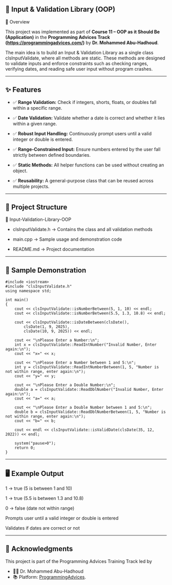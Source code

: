 ## 📌 Input & Validation Library (OOP)
🔹 Overview

This project was implemented as part of **Course 11 – OOP as it Should Be (Application)** in the **Programming Advices Track (https://programmingadvices.com/)** by **Dr. Mohammed Abu-Hadhoud**.

The main idea is to build an Input & Validation Library as a single class clsInputValidate, where all methods are static.
These methods are designed to validate inputs and enforce constraints such as checking ranges, verifying dates, and reading safe user input without program crashes.

---

## ✨ Features

* ✅ **Range Validation:** Check if integers, shorts, floats, or doubles fall within a specific range.

* ✅ **Date Validation:** Validate whether a date is correct and whether it lies within a given range.

* ✅ **Robust Input Handling:** Continuously prompt users until a valid integer or double is entered.

* ✅ **Range-Constrained Input:** Ensure numbers entered by the user fall strictly between defined boundaries.

* ✅ **Static Methods:** All helper functions can be used without creating an object.

* ✅ **Reusability:** A general-purpose class that can be reused across multiple projects.

---

## 📂 Project Structure

📁 Input-Validation-Library-OOP

- clsInputValidate.h → Contains the class and all validation methods

- main.cpp → Sample usage and demonstration code

- README.md → Project documentation

---

## 🧾 Sample Demonstration

```
#include <iostream>
#include "clsInputValidate.h"
using namespace std;

int main()
{
    cout << clsInputValidate::isNumberBetween(5, 1, 10) << endl;
    cout << clsInputValidate::isNumberBetween(5.5, 1.3, 10.8) << endl;

    cout << clsInputValidate::isDateBetween(clsDate(),
        clsDate(1, 9, 2025),
        clsDate(10, 9, 2025)) << endl;

    cout << "\nPlease Enter a Number:\n";
    int x = clsInputValidate::ReadIntNumber("Invalid Number, Enter again:\n");
    cout << "x=" << x;

    cout << "\nPlease Enter a Number between 1 and 5:\n";
    int y = clsInputValidate::ReadIntNumberBetween(1, 5, "Number is not within range, enter again:\n");
    cout << "y=" << y;

    cout << "\nPlease Enter a Double Number:\n";
    double a = clsInputValidate::ReadDblNumber("Invalid Number, Enter again:\n");
    cout << "a=" << a;

    cout << "\nPlease Enter a Double Number between 1 and 5:\n";
    double b = clsInputValidate::ReadDblNumberBetween(1, 5, "Number is not within range, enter again:\n");
    cout << "b=" << b;

    cout << endl << clsInputValidate::isValidDate(clsDate(35, 12, 2022)) << endl;

    system("pause>0");
    return 0;
}
```

---

## 🖥️ Example Output

1 → true (5 is between 1 and 10)

1 → true (5.5 is between 1.3 and 10.8)

0 → false (date not within range)

Prompts user until a valid integer or double is entered

Validates if dates are correct or not

---

## 🙏 Acknowledgments

This project is part of the Programming Advices Training Track led by

- 👨‍🏫 Dr. Mohammed Abu-Hadhoud
- 📚 Platform:  [ProgrammingAdvices](https://programmingadvices.com/).
